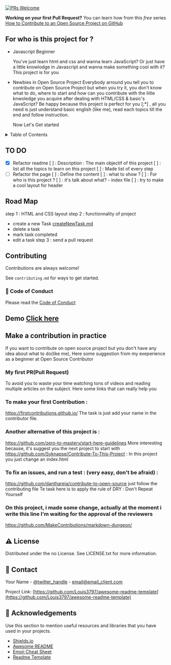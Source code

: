 [![PRs Welcome](https://img.shields.io/badge/PRs-welcome-brightgreen.svg?style=flat-square)](https://makeapullrequest.com)

**Working on your first Pull Request?** You can learn how from this *free* series [How to Contribute to an Open Source Project on GitHub](https://kcd.im/pull-request)

## For who is this project for ?
- Javascript Beginner

   You've just learn html and css and wanna learn JavaScript? Or just have a little knowlodge in Javascript and wanna make something cool with it? This project is for you

- Newbies in Open Source Project
  Everybody arround you tell you to contribute on Open Source Project but when you try it, you don't know what to do, where to start and how can you contribute with the liitle knwoledge you acquire after dealing with HTML/CSS & basic's JavaScript?
  Be happy because this project is perfect for you [;*] , all you need is just understand basic english (like me), read each topics till the end and follow instruction. 

  Now Let's Get started 

<!-- TABLE OF CONTENTS -->
<details>
  <summary>Table of Contents</summary>
# :notebook_with_decorative_cover: Table of Contents

- [About the Project](#star2-about-the-project)
  * [Screenshots](#camera-screenshots)
  * [Tech Stack](#space_invader-tech-stack)
  * [Features](#dart-features)
  * [Color Reference](#art-color-reference)
  * [Environment Variables](#key-environment-variables)
- [Getting Started](#toolbox-getting-started)
  * [Prerequisites](#bangbang-prerequisites)
  * [Installation](#gear-installation)
  * [Running Tests](#test_tube-running-tests)
  * [Run Locally](#running-run-locally)
  * [Deployment](#triangular_flag_on_post-deployment)
- [Usage](#eyes-usage)
- [Roadmap](#compass-roadmap)
- [Contributing](#wave-contributing)
  * [Code of Conduct](#scroll-code-of-conduct)
- [FAQ](#grey_question-faq)
- [License](#warning-license)
- [Contact](#handshake-contact)
- [Acknowledgements](#gem-acknowledgements)
</details>


<!-- Progression -->
## TO DO

* [x] Refactor readme
    [ ] : Description : The main objectif of this project
    [ ] : list all the topics to learn on this project
    [ ] : Made list of every step
* [ ] Refactor the page
    [ ] : Define the content
    [ ] : what to show ?
    [ ] : For who is this project ?
    [ ] : it's talk about what?
      - index file
      [ ] : try to make a cool layout for header

<!-- Roadmap -->

## Road Map

step 1 : HTML and CSS layout
step 2 : functionnality of project
  - create a new Task 
  [createNewTask.md](createNewTask.md)
  - delete a task
  - mark task completed
  - edit a task
step 3 : send a pull request

<!-- Contributing -->
## Contributing

Contributions are always welcome!

See `contributing.md` for ways to get started.


<!-- Code of Conduct -->
### :scroll: Code of Conduct

Please read the [Code of Conduct](https://github.com/Louis3797/awesome-readme-template/blob/master/CODE_OF_CONDUCT.md)

## Demo [Click here](https://thierryrakotomanana.github.io/My-First-Cotribution-On-Open-Source-Project/)

## Make a contribution in practice
If you want to contribute on open source project but you don't have any idea about what to do(like me), Here some suggestion from my exeperience as a beginner at Open Source Contributor

### My first PR(Pull Request)
To avoid you to waste your time watching tons of videos and reading multiple articles on the subject. Here some links that can really help you

### To make your first Contribution : 
https://firstcontributions.github.io/ The task is just add your name in the contributor file.
### Another alternative of this project is : 
https://github.com/zero-to-mastery/start-here-guidelines More interesting because, it's suggest you the next project to start with
https://github.com/Syknapse/Contribute-To-This-Project : In this project you just change an index.html
### To fix an issues, and run a test : (very easy, don't be afraid) : 
https://github.com/danthareja/contribute-to-open-source just follow the contributing file Te task here is to apply the rule of DRY : Don't Repeat Yourself
### On this project, i made some change, actually at the moment i write this line I'm waiting for the approval of the reviewers
https://github.com/MakeContributions/markdown-dungeon/


<!-- License -->
## :warning: License

Distributed under the no License. See LICENSE.txt for more information.


<!-- Contact -->
## :handshake: Contact

Your Name - [@twitter_handle](https://twitter.com/twitter_handle) - email@email_client.com

Project Link: [https://github.com/Louis3797/awesome-readme-template](https://github.com/Louis3797/awesome-readme-template)


<!-- Acknowledgments -->
## :gem: Acknowledgements

Use this section to mention useful resources and libraries that you have used in your projects.

 - [Shields.io](https://shields.io/)
 - [Awesome README](https://github.com/matiassingers/awesome-readme)
 - [Emoji Cheat Sheet](https://github.com/ikatyang/emoji-cheat-sheet/blob/master/README.md#travel--places)
 - [Readme Template](https://github.com/othneildrew/Best-README-Template)
